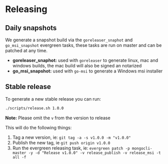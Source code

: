 # Releasing

## Daily snapshots

We generate a snapshot build via the `goreleaser_snaphot` and `go_msi_snapshot` evergreen tasks,
these tasks are run on master and can be patched at any time.

- **goreleaser_snaphot:** used with `goreleaser` to generate linux, mac and windows builds, the mac build will also be signed an notarized
- **go_msi_snapshot:** used with `go-msi` to generate a Windows msi installer

## Stable release

To generate a new stable release you can run:

```bash
./scripts/release.sh 1.0.0
```

**Note:** Please omit the `v` from the version to release 

This will do the following things:
1. Tag a new version, ie: `git tag -a -s v1.0.0 -m "v1.0.0"`
2. Publish the new tag, ie `git push origin v1.0.0`
3. Run the evergreen releasing task, ie: `evergreen patch -p mongocli-master -y -d "Release v1.0.0" -v release_publish -v release_msi -t all -f`
